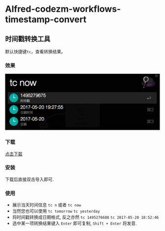 Alfred-codezm-workflows-timestamp-convert
=========================================

## 时间戳转换工具
默认快捷键`tc`，查看转换结果。

### 效果

![](demo.png)

### 下载

[点击下载](https://github.com/codezm/Alfred-codezm-workflows-timestamp-convert/releases/download/v2.0.0/Alfred-codezm-workflows-timestamp-convert.alfredworkflow)

### 安装

下载后直接双击导入即可.

### 使用

- 展示当天时间信息 `tc n` 或者 `tc now` 
- 当然您也可以使用 `tc tomorrow` `tc yesterday`
- 将时间戳转换成日期格式, 反之亦然 `tc 1495276608` `tc 2017-05-20 18:52:46`
- 选中某一项转换结果键入 `Enter` 即可复制, `Shift + Enter` 将发音.
